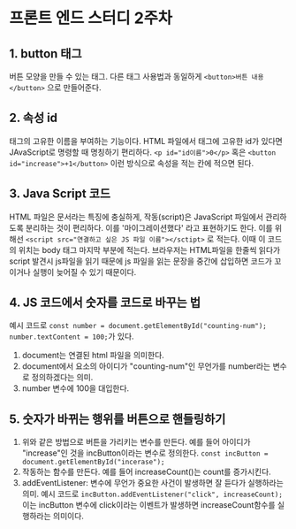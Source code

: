 # 프론트 엔드 스터디 2주차
## 1. button 태그
버튼 모양을 만들 수 있는 태그. 다른 태그 사용법과 동일하게 `<button>버튼 내용</button>` 으로 만들어준다. 

## 2. 속성 id 
태그의 고유한 이름을 부여하는 기능이다. HTML 파일에서 태그에 고유한 id가 있다면 JAvaScript로 명령할 때 명칭하기 편리하다. 
`<p id="id이름">0</p>` 혹은 `<button id="increase">+1</button>` 이런 방식으로 속성을 적는 칸에 적으면 된다.

## 3. Java Script 코드
HTML 파일은 문서라는 특징에 충실하게, 작동(script)은 JavaScript 파일에서 관리하도록 분리하는 것이 편리하다. 이를 '마이그레이션했다' 라고 표현하기도 한다.
이를 위해선 `<script src="연결하고 싶은 JS 파일 이름"></sctipt>` 로 적는다. 이때 이 코드의 위치는 body 태그 마지막 부분에 적는다. 브라우저는 HTML파일을 한줄씩 읽다가 script 발견시 js파일을 읽기 때문에  js 파일을 읽는 문장을 중간에 삽입하면 코드가 꼬이거나 실행이 늦어질 수 있기 때문이다. 

## 4. JS 코드에서 숫자를 코드로 바꾸는 법
예시 코드로 `const number = document.getElementById("counting-num");`
`number.textContent = 100;`가 있다. 
1) document는 연결된 html 파일을 의미한다.
2) document에서 요소의 아이디가 "counting-num"인 무언가를 number라는 변수로 정의하겠다는 의미. 
3) number 변수에 100을 대입한다.

## 5. 숫자가 바뀌는 행위를 버튼으로 핸들링하기
1) 위와 같은 방법으로 버튼을 가리키는 변수를 만든다. 예를 들어 아이디가 "increase"인 것을 incButton이라는 변수로 정의한다. 
`const incButton = document.getElementById("incerase");`
2) 작동하는 함수를 만든다. 예를 들어 increaseCount()는 count를 증가시킨다. 
3) addEventListener: 변수에 무언가 중요한 사건이 발생하면 잘 듣다가 실행하라는 의미. 예시 코드로 
`incButton.addEventListener("click", increaseCount);`
이는 incButton 변수에 click이라는 이벤트가 발생하면 increaseCount함수를 실행하라는 의미이다. 
